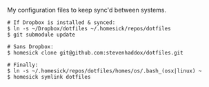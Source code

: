 My configuration files to keep sync'd between systems.

    # If Dropbox is installed & synced:
    $ ln -s ~/Dropbox/dotfiles ~/.homesick/repos/dotfiles
    $ git submodule update

    # Sans Dropbox:
    $ homesick clone git@github.com:stevenhaddox/dotfiles.git

    # Finally:
    $ ln -s ~/.homesick/repos/dotfiles/homes/os/.bash_(osx|linux) ~
    $ homesick symlink dotfiles
